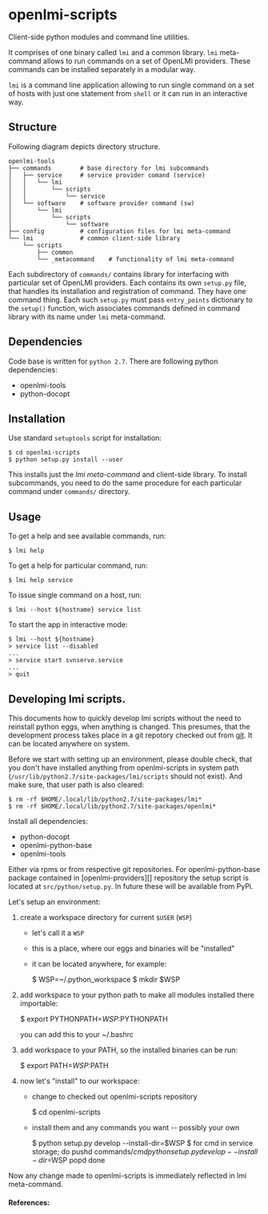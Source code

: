 openlmi-scripts
===============
Client-side python modules and command line utilities.

It comprises of one binary called `lmi` and a common library. `lmi`
meta-command allows to run commands on a set of OpenLMI providers. These
commands can be installed separately in a modular way.

`lmi` is a command line application allowing to run single command on a set
of hosts with just one statement from `shell` or it can run in an
interactive way.

Structure
---------
Following diagram depicts directory structure.

    openlmi-tools
    ├── commands        # base directory for lmi subcommands
    │   ├── service     # service provider comand (service)
    │   │   └── lmi
    │   │       └── scripts
    │   │           └── service
    │   └── software    # software provider command (sw)
    │       └── lmi
    │           └── scripts
    │               └── software
    ├── config          # configuration files for lmi meta-command
    └── lmi             # common client-side library
        └── scripts
            ├── common
            └── _metacommand    # functionality of lmi meta-command

Each subdirectory of `commands/` contains library for interfacing with
particular set of OpenLMI providers. Each contains its own `setup.py` file,
that handles its installation and registration of command. They have one
command thing. Each such `setup.py` must pass `entry_points` dictionary to
the `setup()` function, wich associates commands defined in command library
with its name under `lmi` meta-command.

Dependencies
------------
Code base is written for `python 2.7`.
There are following python dependencies:

 * openlmi-tools
 * python-docopt

Installation
------------
Use standard `setuptools` script for installation:

    $ cd openlmi-scripts
    $ python setup.py install --user

This installs just the *lmi meta-command* and client-side library. To install
subcommands, you need to do the same procedure for each particular command
under `commands/` directory.

Usage
-----
To get a help and see available commands, run:

    $ lmi help

To get a help for particular command, run:

    $ lmi help service

To issue single command on a host, run:

    $ lmi --host ${hostname} service list

To start the app in interactive mode:

    $ lmi --host ${hostname}
    > service list --disabled
    ...
    > service start svnserve.service
    ...
    > quit

Developing lmi scripts.
-----------------------

This documents how to quickly develop lmi scripts without the need to
reinstall python eggs, when anything is changed. This presumes, that the
development process takes place in a git repotory checked out from [git][].
It can be located anywhere on system.

Before we start with setting up an environment, please double check, that you
don't have installed anything from openlmi-scripts in system path
(`/usr/lib/python2.7/site-packages/lmi/scripts` should not exist). And make
sure, that user path is also cleared:

    $ rm -rf $HOME/.local/lib/python2.7/site-packages/lmi*
    $ rm -rf $HOME/.local/lib/python2.7/site-packages/openlmi*

Install all dependencies:

  * python-docopt
  * openlmi-python-base
  * openlmi-tools

Either via rpms or from respective git repositories. For openlmi-python-base
package contained in [openlmi-providers][] repository the setup script is
located at `src/python/setup.py`. In future these will be available from PyPi.

Let's setup an environment:

  1. create a workspace directory for current `$USER` (`WSP`)

     * let's call it a `WSP`
     * this is a place, where our eggs and binaries will be "installed"
     * it can be located anywhere, for example:

         $ WSP=~/.python_workspace
         $ mkdir $WSP

  2. add workspace to your python path to make all modules installed there
     importable:

       $ export PYTHONPATH=$WSP:$PYTHONPATH

     you can add this to your ~/.bashrc

  3. add workspace to your PATH, so the installed binaries can be run:

       $ export PATH=$WSP:$PATH

  4. now let's "install" to our workspace:

     * change to checked out openlmi-scripts repository

       $ cd openlmi-scripts

     * install them and any commands you want -- possibly your own

       $ python setup.py develop --install-dir=$WSP
       $ for cmd in service storage; do
             pushd commands/$cmd
             python setup.py develop --install-dir=$WSP
             popd
         done

Now any change made to openlmi-scripts is immediately reflected in lmi
meta-command.

#### References:
   
   [git]: https://github.com/openlmi/openlmi-scripts   "openlmi-scripts"
   [providers-git]: ssh://git.fedorahosted.org/git/openlmi-providers.git/ "openlmi-providers"
